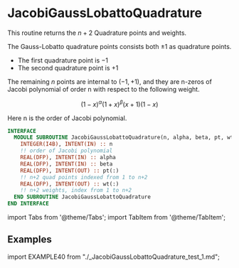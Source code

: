 # JacobiGaussLobattoQuadrature

This routine returns the $n+2$ Quadrature points and weights.

The Gauss-Lobatto quadrature points consists both $\pm 1$ as
quadrature points.

- The first quadrature point is $-1$
- The second quadrature point is $+1$

The remaining $n$ points are internal to $(-1, +1)$, and they are n-zeros of Jacobi  polynomial of order n with
respect to the following weight.

$$
(1-x)^{\alpha} (1+x)^{\beta} (x+1)(1-x)
$$

Here n is the order of Jacobi polynomial.

```fortran
INTERFACE
  MODULE SUBROUTINE JacobiGaussLobattoQuadrature(n, alpha, beta, pt, wt)
    INTEGER(I4B), INTENT(IN) :: n
    !! order of Jacobi polynomial
    REAL(DFP), INTENT(IN) :: alpha
    REAL(DFP), INTENT(IN) :: beta
    REAL(DFP), INTENT(OUT) :: pt(:)
    !! n+2 quad points indexed from 1 to n+2
    REAL(DFP), INTENT(OUT) :: wt(:)
    !! n+2 weights, index from 1 to n+2
  END SUBROUTINE JacobiGaussLobattoQuadrature
END INTERFACE
```

import Tabs from '@theme/Tabs';
import TabItem from '@theme/TabItem';

## Examples

<Tabs>
<TabItem value="example" label="️܀ See example">

import EXAMPLE40 from "./_JacobiGaussLobattoQuadrature_test_1.md";

<EXAMPLE40 />

</TabItem>

<TabItem value="close" label="↢ " default>

</TabItem>
</Tabs>
